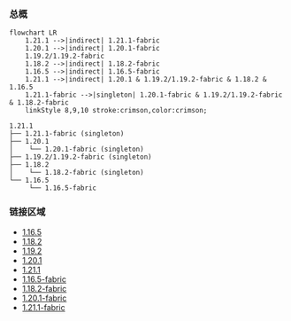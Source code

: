 ### 总概

```mermaid
flowchart LR
    1.21.1 -->|indirect| 1.21.1-fabric
    1.20.1 -->|indirect| 1.20.1-fabric
    1.19.2/1.19.2-fabric
    1.18.2 -->|indirect| 1.18.2-fabric
    1.16.5 -->|indirect| 1.16.5-fabric
    1.21.1 -->|indirect| 1.20.1 & 1.19.2/1.19.2-fabric & 1.18.2 & 1.16.5
    1.21.1-fabric -->|singleton| 1.20.1-fabric & 1.19.2/1.19.2-fabric & 1.18.2-fabric
    linkStyle 8,9,10 stroke:crimson,color:crimson;
```

```
1.21.1
├── 1.21.1-fabric (singleton)
├── 1.20.1
│    └── 1.20.1-fabric (singleton)
├── 1.19.2/1.19.2-fabric (singleton)
├── 1.18.2
│    └── 1.18.2-fabric (singleton)
└── 1.16.5
     └── 1.16.5-fabric
```

### 链接区域

- [1.16.5](/projects/1.16/assets/macaws-lights-and-lamps/mcwlights)
- [1.18.2](/projects/1.18/assets/macaws-lights-and-lamps/mcwlights)
- [1.19.2](/projects/1.19/assets/macaws-lights-and-lamps/mcwlights)
- [1.20.1](/projects/1.20/assets/macaws-lights-and-lamps/mcwlights)
- [1.21.1](/projects/1.21/assets/macaws-lights-and-lamps/mcwlights)
- [1.16.5-fabric](/projects/1.16-fabric/assets/macaws-lights-and-lamps/mcwlights)
- [1.18.2-fabric](/projects/1.18-fabric/assets/macaws-lights-and-lamps/mcwlights)
- [1.20.1-fabric](/projects/1.20-fabric/assets/macaws-lights-and-lamps/mcwlights)
- [1.21.1-fabric](/projects/1.21-fabric/assets/macaws-lights-and-lamps/mcwlights)